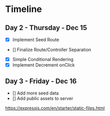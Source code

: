# Timeline


## Day 2 - Thursday - Dec 15

- [X] Implement Seed Route
- [] Finalize Route/Controller Separation
- [X] Simple Conditional Rendering
- [x] Implement Decrement onClick

## Day 3 - Friday - Dec 16

- [] Add more seed data
- [] Add public assets to server

https://expressjs.com/en/starter/static-files.html